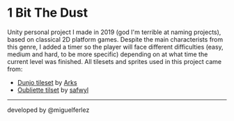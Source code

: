 # 1 Bit The Dust
Unity personal project I made in 2019 (god I'm terrible at naming projects), based on classical 2D platform games. Despite the main characterists from this genre, I added a timer so the player will face different difficulties (easy, medium and hard, to be more specific) depending on at what time the current level was finished.
All tilesets and sprites used in this project came from:
- [Dunjo tileset](https://arks.itch.io/dungeon-platform-tileset) by [Arks](https://arks.itch.io/)
- [Oubliette tilset](https://safwyl.itch.io/oubliette-tileset) by [safwyl](https://safwyl.itch.io/)
***
developed by @miguelferlez
